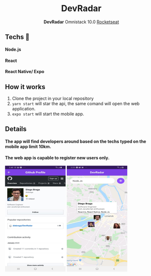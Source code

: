 <h1 align="center">DevRadar</h1>
<p align="center"><strong>DevRadar</strong> Omnistack 10.0 <a href="https://rocketseat.com.br">Rocketseat</a></p>
<p align="center">
<a href="https://rocketseat.com.br">
  </a>
</p>

## Techs 🚀
#### Node.js
#### React
#### React Native/ Expo

## How it works

1. Clone the project in your local repository
2. `yarn start` will star the api, the same comand will open the web application.
3. `expo start` will start the mobile app.

## Details

#### The app will find developers around based on the techs typed on the mobile app limit 10km.
#### The web app is capable to register new users only.

<img src="assets/img.jpeg" width="200" height="350"/> <img src="assets/img2.jpeg" width="200" height="350"/>
